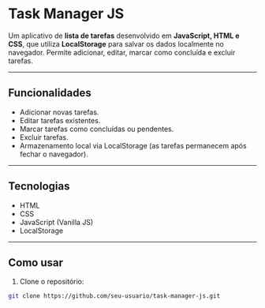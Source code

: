 # Task Manager JS

Um aplicativo de **lista de tarefas** desenvolvido em **JavaScript, HTML e CSS**, que utiliza **LocalStorage** para salvar os dados localmente no navegador. Permite adicionar, editar, marcar como concluída e excluir tarefas.

---

## Funcionalidades

- Adicionar novas tarefas.
- Editar tarefas existentes.
- Marcar tarefas como concluídas ou pendentes.
- Excluir tarefas.
- Armazenamento local via LocalStorage (as tarefas permanecem após fechar o navegador).

---

## Tecnologias

- HTML
- CSS
- JavaScript (Vanilla JS)
- LocalStorage

---

## Como usar

1. Clone o repositório:

```bash
git clone https://github.com/seu-usuario/task-manager-js.git

